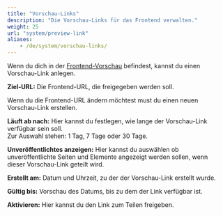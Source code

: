 ```yaml
---
title: "Vorschau-Links"
description: "Die Vorschau-Links für das Frontend verwalten."
weight: 25
url: "system/preview-link"
aliases:
    - /de/system/vorschau-links/
---
```



Wenn du dich in der [Frontend-Vorschau](../../administrationsbereich/aufruf-und-aufbau-des-backends/#der-vorschaubereich) 
befindest, kannst du einen Vorschau-Link anlegen.

**Ziel-URL:** Die Frontend-URL, die freigegeben werden soll.

Wenn du die Frontend-URL ändern möchtest must du einen neuen Vorschau-Link erstellen.

**Läuft ab nach:** Hier kannst du festlegen, wie lange der Vorschau-Link verfügbar sein soll.  
Zur Auswahl stehen: 1 Tag, 7 Tage oder 30 Tage.

**Unveröffentlichtes anzeigen:** Hier kannst du auswählen ob unveröffentlichte Seiten und Elemente angezeigt werden 
sollen, wenn dieser Vorschau-Link geteilt wird.

**Erstellt am:** Datum und Uhrzeit, zu der der Vorschau-Link erstellt wurde.

**Gültig bis:** Vorschau des Datums, bis zu dem der Link verfügbar ist.

**Aktivieren:**  Hier kannst du den Link zum Teilen freigeben.

